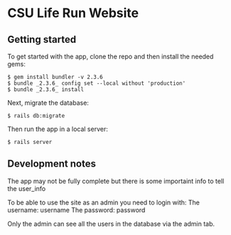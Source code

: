 # CSU Life Run Website

## Getting started

To get started with the app, clone the repo and then install the needed gems:

```
$ gem install bundler -v 2.3.6
$ bundle _2.3.6_ config set --local without 'production'
$ bundle _2.3.6_ install
```

Next, migrate the database:

```
$ rails db:migrate
```

Then run the app in a local server:

```
$ rails server
```

## Development notes

The app may not be fully complete but there is some importaint info to tell the user_info

To be able to use the site as an admin you need to login with:
The username:  username
The password:  password

Only the admin can see all the users in the database via the admin tab.